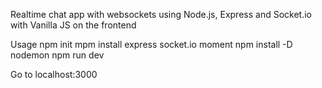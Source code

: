 Realtime chat app with websockets using Node.js, Express and Socket.io with Vanilla JS on the frontend 

Usage
npm init
mpm install express socket.io moment
npm install -D nodemon
npm run dev

Go to localhost:3000